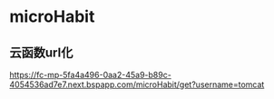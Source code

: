 # microHabit

## 云函数url化
https://fc-mp-5fa4a496-0aa2-45a9-b89c-4054536ad7e7.next.bspapp.com/microHabit/get?username=tomcat